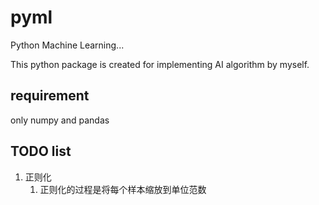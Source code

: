 # pyml

Python Machine Learning...

This python package is created for implementing AI algorithm by myself.

## requirement

only numpy and pandas

## TODO list

1. 正则化
    1. 正则化的过程是将每个样本缩放到单位范数